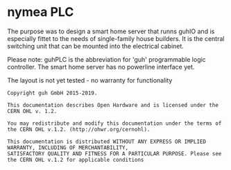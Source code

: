 # nymea PLC
The purpose was to design a smart home server that runns guhIO and is especially fittet to the needs of single-family house builders. It is the central switching unit that can be mounted into the electrical cabinet.

Please note: guhPLC is the abbreviation for 'guh' programmable logic controller. The smart home server has no powerline interface yet.

The layout is not yet tested - no warranty for functionality

	Copyright guh GmbH 2015-2019.

	This documentation describes Open Hardware and is licensed under the CERN OHL v. 1.2.

	You may redistribute and modify this documentation under the terms of the CERN OHL v.1.2. (http://ohwr.org/cernohl).
	
	This documentation is distributed WITHOUT ANY EXPRESS OR IMPLIED WARRANTY, INCLUDING OF MERCHANTABILITY,
	SATISFACTORY QUALITY AND FITNESS FOR A PARTICULAR PURPOSE. Please see the CERN OHL v.1.2 for applicable conditions

